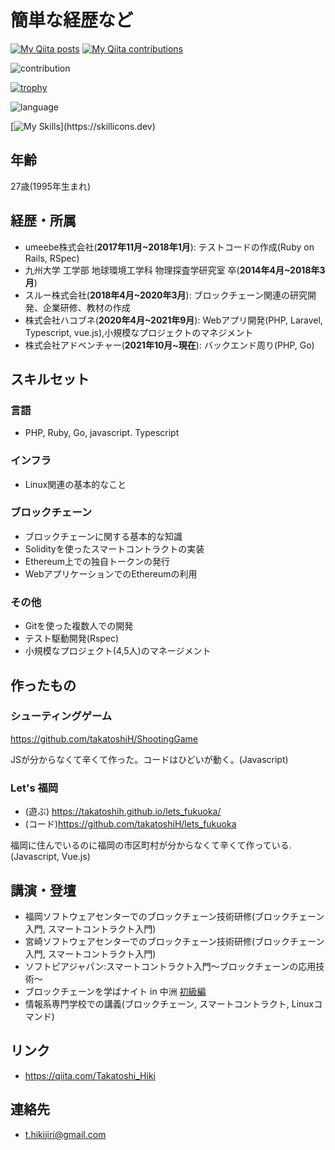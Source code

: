 # 簡単な経歴など

[![My Qiita posts](https://qiita-badge.apiapi.app/s/Takatoshi_Hiki/posts.svg)](http://qiita.com/Takatoshi_Hiki)
[![My Qiita contributions](https://qiita-badge.apiapi.app/s/Takatoshi_Hiki/contributions.svg)](http://qiita.com/Takatoshi_Hiki)

![contribution](https://github-contribution-stats.vercel.app/api/?username=takatoshiH)

[![trophy](https://github-profile-trophy.vercel.app/?username=&theme=onedark)](https://github.com/ryo-ma/github-profile-trophy)

![language](https://github-readme-stats.vercel.app/api/top-langs/?username=takatoshiH&layout=compact)

[![My Skills](https://skillicons.dev/icons?i=js,html,css,aws,git,github,gitlab,go,laravel,linux,mysql,nginx,php,rails,ruby,solidity,ts,vue,)](https://skillicons.dev)


## 年齢
27歳(1995年生まれ)

## 経歴・所属
* umeebe株式会社(**2017年11月~2018年1月**): テストコードの作成(Ruby on Rails, RSpec)
* 九州大学 工学部 地球環境工学科 物理探査学研究室 卒(**2014年4月~2018年3月**)
* スルー株式会社(**2018年4月~2020年3月**): ブロックチェーン関連の研究開発、企業研修、教材の作成
* 株式会社ハコブネ(**2020年4月~2021年9月**): Webアプリ開発(PHP, Laravel, Typescript, vue.js),小規模なプロジェクトのマネジメント
* 株式会社アドベンチャー(**2021年10月~現在**): バックエンド周り(PHP, Go)

## スキルセット
### 言語
* PHP, Ruby, Go, javascript. Typescript

### インフラ
* Linux関連の基本的なこと

### ブロックチェーン
* ブロックチェーンに関する基本的な知識
* Solidityを使ったスマートコントラクトの実装
* Ethereum上での独自トークンの発行
* WebアプリケーションでのEthereumの利用

### その他
* Gitを使った複数人での開発
* テスト駆動開発(Rspec)
* 小規模なプロジェクト(4,5人)のマネージメント

## 作ったもの

### シューティングゲーム
https://github.com/takatoshiH/ShootingGame

JSが分からなくて辛くて作った。コードはひどいが動く。(Javascript)

### Let's 福岡
* (遊ぶ) https://takatoshih.github.io/lets_fukuoka/
* (コード)https://github.com/takatoshiH/lets_fukuoka

福岡に住んでいるのに福岡の市区町村が分からなくて辛くて作っている.(Javascript, Vue.js)

## 講演・登壇
* 福岡ソフトウェアセンターでのブロックチェーン技術研修(ブロックチェーン入門, スマートコントラクト入門)
* 宮崎ソフトウェアセンターでのブロックチェーン技術研修(ブロックチェーン入門, スマートコントラクト入門)
* ソフトピアジャパン:スマートコントラクト入門～ブロックチェーンの応用技術～
* ブロックチェーンを学ばナイト in 中洲 [初級編](https://gbec.connpass.com/event/136500/)
* 情報系専門学校での講義(ブロックチェーン, スマートコントラクト, Linuxコマンド)

## リンク
* https://qiita.com/Takatoshi_Hiki

## 連絡先
* t.hikijiri@gmail.com


